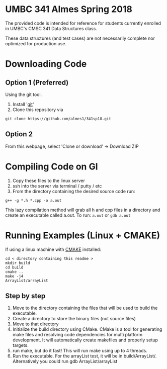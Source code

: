 # UMBC 341 Almes Spring 2018
The provided code is intended for reference for students currently enrolled in 
UMBC's CMSC 341 Data Structures class.

These data structures (and test cases) are not necessarily complete nor optimized for production use.

# Downloading Code
## Option 1 (Preferred) 
Using the git tool.
1. Install '[git](https://git-scm.com/)'
2. Clone this repository via

`git clone https://github.com/almes1/341sp18.git`

## Option 2
From this webpage, select 'Clone or download' -> Download ZIP

# Compiling Code on Gl
1. Copy these files to the linux server
2. ssh into the server via terminal / putty / etc
3. From the directory containing the desired source code run:

`g++ -g *.h *.cpp -o a.out`

This lazy compilation method will grab all h and cpp files in a directory and create an
executable called a.out. To run: `a.out` or `gdb a.out` 

# Running Examples (Linux + CMAKE)
If using a linux machine with [CMAKE](https://cmake.org) installed:
 
```
cd < directory containing this readme >
mkdir build
cd build
cmake ..
make -j4
ArrayList/arrayList
```
## Step by step
1. Move to the directory containing the files that will be used to build the executable.
2. Create a directory to store the binary files (not source files)
3. Move to that directory
4. Initialize the build directory using CMake. CMake is a tool for generating make files and resolving code dependencies 
for multi platform development. It will automatically create makefiles and properly setup targets.
5. run make, but do it fast! This will run make using up to 4 threads.
6. Run the executable. For the arrayList test, it will be in build/ArrayList/. Alternatively
you could run gdb ArrayList/arrayList